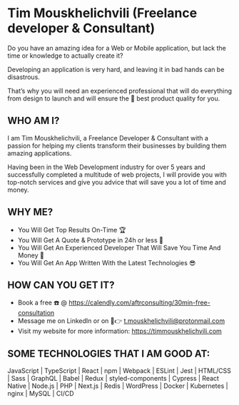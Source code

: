 # Tim Mouskhelichvili (Freelance developer & Consultant)

Do you have an amazing idea for a Web or Mobile application, but lack the time or knowledge to actually create it? 

Developing an application is very hard, and leaving it in bad hands can be disastrous. 

That’s why you will need an experienced professional that will do everything from design to launch and will ensure the 🤑 best product quality for you.

## WHO AM I?
I am Tim Mouskhelichvili, a Freelance Developer & Consultant with a passion for helping my clients transform their businesses by building them amazing applications. 

Having been in the Web Development industry for over 5 years and successfully completed a multitude of web projects, I will provide you with top-notch services and give you advice that will save you a lot of time and money.

## WHY ME?
* You Will Get Top Results On-Time 🏆
* You Will Get A Quote & Prototype in 24h or less 💪
* You Will Get An Experienced Developer That Will Save You Time And Money 💸
* You Will Get An App Written With the Latest Technologies 😎

## HOW CAN YOU GET IT?
* Book a free ☎️ @ https://calendly.com/aftrconsulting/30min-free-consultation
* Message me on LinkedIn or on 📧👉 t.mouskhelichvili@protonmail.com
* Visit my website for more information: https://timmouskhelichvili.com

## SOME TECHNOLOGIES THAT I AM GOOD AT:
JavaScript | TypeScript | React | npm | Webpack | ESLint | Jest | HTML/CSS | Sass | GraphQL | Babel | Redux | styled-components | Cypress | React Native | Node.js | PHP | Next.js | Redis | WordPress | Docker | Kubernetes | nginx | MySQL | CI/CD
